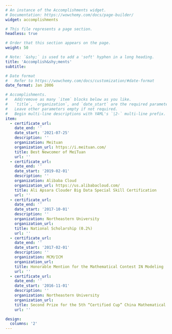 ```yaml
---
# An instance of the Accomplishments widget.
# Documentation: https://wowchemy.com/docs/page-builder/
widget: accomplishments

# This file represents a page section.
headless: true

# Order that this section appears on the page.
weight: 50

# Note: `&shy;` is used to add a 'soft' hyphen in a long heading.
title: 'Accomplish&shy;ments'
subtitle:

# Date format
#   Refer to https://wowchemy.com/docs/customization/#date-format
date_format: Jan 2006

# Accomplishments.
#   Add/remove as many `item` blocks below as you like.
#   `title`, `organization`, and `date_start` are the required parameters.
#   Leave other parameters empty if not required.
#   Begin multi-line descriptions with YAML's `|2-` multi-line prefix.
item:
  - certificate_url: 
    date_end: ''
    date_start: '2021-07-25'
    description: ''
    organization: Meituan
    organization_url: https://i.meituan.com/
    title: Best Newcomer of MeiTuan
    url: ''
  - certificate_url: 
    date_end: ''
    date_start: '2019-02-01'
    description: ''
    organization: Alibaba Cloud
    organization_url: https://us.alibabacloud.com/
    title: Ali Apsara Clouder Big Data Special Skill Certification
    url: ''
  - certificate_url: 
    date_end: ''
    date_start: '2017-10-01'
    description: ''
    organization: Northeastern University
    organization_url: 
    title: National Scholarship (0.2%)
    url: ''
  - certificate_url: 
    date_end: ''
    date_start: '2017-02-01'
    description: ''
    organization: MCM/ICM
    organization_url: 
    title: Honorable Mention for the Mathematical Contest IN Modeling
    url: ''
  - certificate_url: 
    date_end: ''
    date_start: '2016-11-01'
    description: ''
    organization: Northeastern University
    organization_url: 
    title: Second Prize for the 5th “Certified Cup” China Mathematical Modeling International Competition
    url: ''

design:
  columns: '2'
---
```

